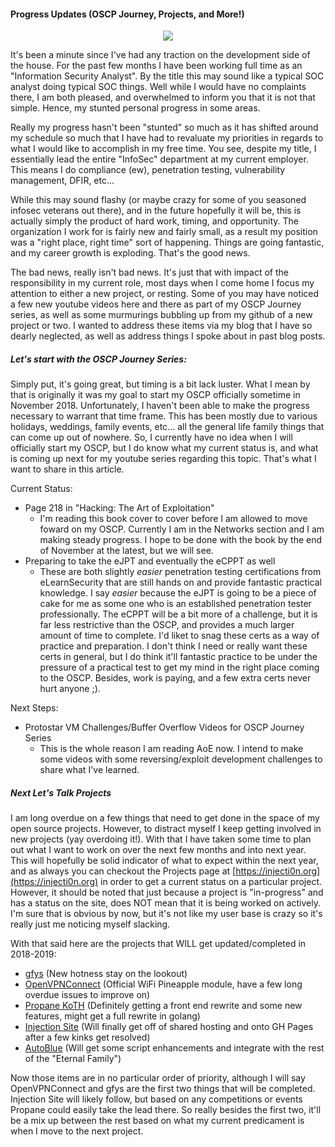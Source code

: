#### Progress Updates (OSCP Journey, Projects, and More!)


<p align="center">
<img src="https://s3.amazonaws.com/media-p.slid.es/uploads/383894/images/1810601/a-3.png"/>
</p>


It's been a minute since I've had any traction on the development side of the house. For the past few months I have been working
full time as an "Information Security Analyst". By the title this may sound like a typical SOC analyst doing typical SOC things.
Well while I would have no complaints there, I am both pleased, and overwhelmed to inform you that it is not that simple. Hence,
my stunted personal progress in some areas.

Really my progress hasn't been "stunted" so much as it has shifted around my schedule so much that I have had to revaluate my
priorities in regards to what I would like to accomplish in my free time. You see, despite my title, I essentially lead the
entire "InfoSec" department at my current employer. This means I do compliance (ew), penetration testing, vulnerability management, 
DFIR, etc...

While this may sound flashy (or maybe crazy for some of you seasoned infosec veterans out there), and in the future hopefully it will be, this is actually simply the product of hard work, timing, and 
opportunity. The organization I work for is fairly new and fairly small, as a result my position was a "right place, right time" 
sort of happening. Things are going fantastic, and my career growth is exploding. That's the good news.

The bad news, really isn't bad news. It's just that with impact of the responsibility in my current role, most days when I come home 
I focus my attention to either a new project, or resting. Some of you may have noticed a few new youtube videos here and there as part
of my OSCP Journey series, as well as some murmurings bubbling up from my github of a new project or two. I wanted to address these
items via my blog that I have so dearly neglected, as well as address things I spoke about in past blog posts.

##### Let's start with the OSCP Journey Series:

Simply put, it's going great, but timing is a bit lack luster. What I mean by that is originally it was my goal to start my OSCP
officially sometime in November 2018. Unfortunately, I haven't been able to make the progress necessary to warrant that time frame.
This has been mostly due to various holidays, weddings, family events, etc... all the general life family things that can come up
out of nowhere. So, I currently have no idea when I will officially start my OSCP, but I do know what my current status is, and what
is coming up next for my youtube series regarding this topic. That's what I want to share in this article.

Current Status:
- Page 218 in "Hacking: The Art of Exploitation"
  - I'm reading this book cover to cover before I am allowed to move foward on my OSCP. Currently I am in the Networks section and 
    I am making steady progress. I hope to be done with the book by the end of November at the latest, but we will see.
- Preparing to take the eJPT and eventually the eCPPT as well
  - These are both slightly *easier* penetration testing certifications from eLearnSecurity that are still hands on and provide
    fantastic practical knowledge. I say *easier* because the eJPT is going to be a piece of cake for me as some one who is an
    established penetration tester professionally. The eCPPT will be a bit more of a challenge, but it is far less restrictive than
    the OSCP, and provides a much larger amount of time to complete. I'd liket to snag these certs as a way of practice and preparation.
    I don't think I need or really want these certs in general, but I do think it'll fantastic practice to be under the pressure of a
    practical test to get my mind in the right place coming to the OSCP. Besides, work is paying, and a few extra certs never hurt anyone
    ;).
    
Next Steps:
- Protostar VM Challenges/Buffer Overflow Videos for OSCP Journey Series
  - This is the whole reason I am reading AoE now. I intend to make some videos with some reversing/exploit development challenges
    to share what I've learned.

##### Next Let's Talk Projects

I am long overdue on a few things that need to get done in the space of my open source projects. However, to distract myself I keep
getting involved in new projects (yay overdoing it!). With that I have taken some time to plan out what I want to work on over the
next few months and into next year. This will hopefully be solid indicator of what to expect within the next year, and as always
you can checkout the Projects page at [https://injecti0n.org](https://injecti0n.org) in order to get a current status on a particular
project. However, it should be noted that just because a project is "in-progress" and has a status on the site, does NOT mean that
it is being worked on actively. I'm sure that is obvious by now, but it's not like my user base is crazy so it's really just me
noticing myself slacking.

With that said here are the projects that WILL get updated/completed in 2018-2019:

- [gfys](https://github.com/InjectionSoftwareDevelopment/gfys) (New hotness stay on the lookout)
- [OpenVPNConnect](https://github.com/InjectionSoftwareDevelopment/OpenVPNConnect) (Official WiFi Pineapple module, have a few long overdue issues to improve on)
- [Propane KoTH](https://github.com/InjectionSoftwareDevelopment/Propane) (Definitely getting a front end rewrite and some new features, might get a full rewrite in golang)
- [Injection Site](https://injecti0n.org) (Will finally get off of shared hosting and onto GH Pages after a few kinks get resolved)
- [AutoBlue](https://github.com/3ndG4me/AutoBlue-MS17-010) (Will get some script enhancements and integrate with the rest of the "Eternal Family")

Now those items are in no particular order of priority, although I will say OpenVPNConnect and gfys are the first two things that
will be completed. Injection Site will likely follow, but based on any competitions or events Propane could easily take the lead there.
So really besides the first two, it'll be a mix up between the rest based on what my current predicament is when I move to the next
project.



